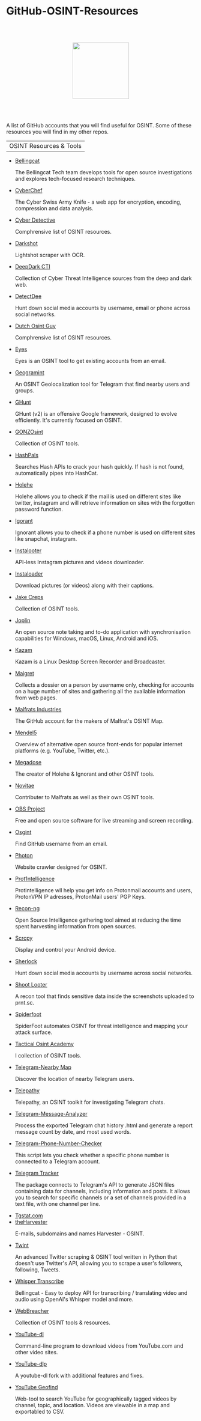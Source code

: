 # GitHub-OSINT-Resources
<br></br>
<p align="center">
  <img width="150" height="150" src="https://www.cqcore.uk/wp-content/uploads/2021/04/cropped-cropped-Capture-2.png">
</p>
<br></br>
<p>A list of GitHub accounts that you will find useful for OSINT. Some of these resources you will find in my other repos.</p>
<table>
    <tr>
        <td>OSINT Resources & Tools</td>
    </tr>
</table>
<ul> 
 <li><a href="https://github.com/bellingcat">Bellingcat</a></li>
  <p>The Bellingcat Tech team develops tools for open source investigations and explores tech-focused research techniques.</p>    
 <li><a href="https://github.com/gchq/CyberChef">CyberChef</a></li>
  <p>The Cyber Swiss Army Knife - a web app for encryption, encoding, compression and data analysis.</p>
 <li><a href="https://github.com/cipher387">Cyber Detective</a></li>
  <p>Comphrensive list of OSINT resources.</p>
 <li><a href="https://github.com/mxrch/darkshot">Darkshot</a></li>
  <p>Lightshot scraper with OCR.</p>
 <li><a href="https://github.com/fastfire/deepdarkCTI">DeepDark CTI</a></li>
  <p>Collection of Cyber Threat Intelligence sources from the deep and dark web.</p>
 <li><a href="https://github.com/piaolin/DetectDee">DetectDee</a></li>
  <p> Hunt down social media accounts by username, email or phone across social networks.</p> 
 <li><a href="https://github.com/dutchosintguy">Dutch Osint Guy</a></li>
  <p>Comphrensive list of OSINT resources.</p>
 <li><a href="https://github.com/N0rz3/Eyes">Eyes</a></li>
  <p>Eyes is an OSINT tool to get existing accounts from an email.<p>
 <li><a href="https://github.com/Alb-310/Geogramint">Geogramint</a></li>
  <p>An OSINT Geolocalization tool for Telegram that find nearby users and groups.</p>
 <li><a href="https://github.com/mxrch/GHunt">GHunt</a></li>
  <p>GHunt (v2) is an offensive Google framework, designed to evolve efficiently. It's currently focused on OSINT.</p>
 <li><a href="https://github.com/GONZOsint">GONZOsint</a></li>
  <p>Collection of OSINT tools.</p>
 <li><a href="https://github.com/HashPals/Search-That-Hash">HashPals</a></li>
   <p>Searches Hash APIs to crack your hash quickly. If hash is not found, automatically pipes into HashCat.</p>
 <li><a href="https://github.com/megadose/holehe">Holehe</a></li>
  <p>Holehe allows you to check if the mail is used on different sites like twitter, instagram and will retrieve information on sites with the forgotten password function.</p>
 <li><a href="https://github.com/megadose/ignorant">Igorant</a></li>
  <p>Ignorant allows you to check if a phone number is used on different sites like snapchat, instagram.</p>
 <li><a href="https://github.com/althonos/InstaLooter">Instalooter</a></li>
  <p>API-less Instagram pictures and videos downloader.</p>
 <li><a href="https://github.com/instaloader/instaloader">Instaloader</a></li>
  <p>Download pictures (or videos) along with their captions.</p>
 <li><a href="https://github.com/jakecreps">Jake Creps</a></li>
  <p>Collection of OSINT tools.</p>
 <li><a href="https://github.com/laurent22/joplin/">Joplin</a></li>
  <p>An open source note taking and to-do application with synchronisation capabilities for Windows, macOS, Linux, Android and iOS.</p>
 <li><a href="https://github.com/henrywoo/kazam">Kazam</a></li>
  <p>Kazam is a Linux Desktop Screen Recorder and Broadcaster.</p>   
 <li><a href="https://github.com/soxoj/maigret/blob/main/README.md">Maigret</a></li>
  <p>Collects a dossier on a person by username only, checking for accounts on a huge number of sites and gathering all the available information from web pages.</p>
 <li><a href="https://github.com/Malfrats">Malfrats Industries</a></li>
  <p>The GitHub account for the makers of Malfrat's OSINT Map.</p>
 <li><a href="https://github.com/mendel5/alternative-front-ends">Mendel5</a></li>
  <p>Overview of alternative open source front-ends for popular internet platforms (e.g. YouTube, Twitter, etc.).</p>
 <li><a href="https://github.com/megadose/">Megadose</a></li>
  <p>The creator of Holehe & Ignorant and other OSINT tools.</p> 
 <li><a href="https://github.com/novitae">Novitae</a></li>
  <p>Contributer to Malfrats as well as their own OSINT tools.</p> 
 <li><a href="https://github.com/obsproject/obs-studio">OBS Project</a></li>
  <p>Free and open source software for live streaming and screen recording.</p>
 <li><a href="https://github.com/hippiiee/osgint">Osgint</a></li> 
  <p>Find GitHub username from an email.</p>
 <li><a href="https://github.com/s0md3v/Photon">Photon</a></li>
  <p>Website crawler designed for OSINT.</p>
 <li><a href="https://github.com/C3n7ral051nt4g3ncy/Prot1ntelligence">Prot1ntelligence</a></li>
  <p>Protintelligence wll help you get info on Protonmail accounts and users, ProtonVPN IP adresses, ProtonMail users' PGP Keys.</p>
 <li><a href="https://github.com/lanmaster53/recon-ng">Recon-ng</a></li>
  <p>Open Source Intelligence gathering tool aimed at reducing the time spent harvesting information from open sources.</p>  
 <li><a href="https://github.com/Genymobile/scrcpy">Scrcpy</a></li>
  <p>Display and control your Android device.</p>
 <li><a href="https://github.com/sherlock-project/sherlock">Sherlock</a></li>
  <p>Hunt down social media accounts by username across social networks.</p>
 <li><a href="https://github.com/utkusen/shotlooter">Shoot Looter</a></li>
  <p>A recon tool that finds sensitive data inside the screenshots uploaded to prnt.sc.</p>
 <li><a href="https://github.com/smicallef/spiderfoot">Spiderfoot</a></li>
  <p>SpiderFoot automates OSINT for threat intelligence and mapping your attack surface.</p>
 <li><a href="https://github.com/orgs/TacticalOsintAcademy/repositories">Tactical Osint Academy</a></li>
  <p>I collection of OSINT tools.</p>
 <li><a href="https://github.com/tejado/telegram-nearby-map">Telegram-Nearby Map</a></li>
  <p>Discover the location of nearby Telegram users.</p>
 <li><a href="https://github.com/jordanwildon/Telepathy">Telepathy</a></li>
  <p>Telepathy, an OSINT toolkit for investigating Telegram chats.</p>
 <li><a href="https://github.com/zqtay/Telegram-Message-Analyzer">Telegram-Message-Analyzer</a></li>
  <p>Process the exported Telegram chat history .html and generate a report message count by date, and most used words.</p>
 <li><a href="https://github.com/bellingcat/telegram-phone-number-checker">Telegram-Phone-Number-Checker</a></li>
  <p>This script lets you check whether a specific phone number is connected to a Telegram account.</p>
 <li><a href="https://github.com/estebanpdl/telegram-tracker">Telegram Tracker</a></li>
  <p>The package connects to Telegram's API to generate JSON files containing data for channels, including information and posts. It allows you to search for specific channels or a set of channels provided in a text file, with one channel per line.</p>
 <li><a href="https://tgstat.com/">Tgstat.com</a></li> 
 <li><a href="https://github.com/laramies/theHarvester">theHarvester</a></li>
  <p>E-mails, subdomains and names Harvester - OSINT.</p>
 <li><a href="https://github.com/twintproject/twint">Twint</a></li>
  <p>An advanced Twitter scraping & OSINT tool written in Python that doesn't use Twitter's API, allowing you to scrape a user's followers, following, Tweets.</p>
 <li><a href="https://github.com/bellingcat/whisperbox-transcribe">Whisper Transcribe</a></li>  
  <p>Bellingcat - Easy to deploy API for transcribing / translating video and audio using OpenAI's Whisper model and more.</p>
 <li><a href="https://github.com/WebBreacher">WebBreacher</a></li>
  <p>Collection of OSINT tools & resources.</p>
 <li><a href="https://github.com/ytdl-org/youtube-dl">YouTube-dl</a></li>
  <p>Command-line program to download videos from YouTube.com and other video sites.</p>
 <li><a href="https://github.com/yt-dlp/yt-dlp">YouTube-dlp</a></li>
    <p>A youtube-dl fork with additional features and fixes.</p>
 <li><a href="https://github.com/mattwright324/youtube-geofind">YouTube Geofind</a></li>
  <p>Web-tool to search YouTube for geographically tagged videos by channel, topic, and location. Videos are viewable in a map and exportabled to CSV.</p>
</ul>
<br/>

